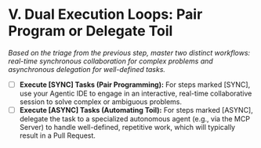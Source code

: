 # V. Dual Execution Loops: Pair Program or Delegate Toil

*Based on the triage from the previous step, master two distinct workflows: real-time synchronous collaboration for complex problems and asynchronous delegation for well-defined tasks.*

- [ ] **Execute [SYNC] Tasks (Pair Programming):** For steps marked [SYNC], use your Agentic IDE to engage in an interactive, real-time collaborative session to solve complex or ambiguous problems.
- [ ] **Execute [ASYNC] Tasks (Automating Toil):** For steps marked [ASYNC], delegate the task to a specialized autonomous agent (e.g., via the MCP Server) to handle well-defined, repetitive work, which will typically result in a Pull Request.
